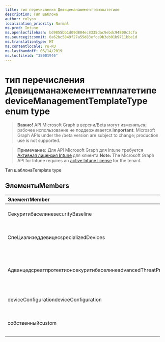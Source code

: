 ```yaml
---
title: тип перечисления Девицеманажементтемплатетипе
description: Тип шаблона
author: rolyon
localization_priority: Normal
ms.prod: Intune
ms.openlocfilehash: bd9855bb1d09d804ec8335dac9ebdc94800c3cfa
ms.sourcegitcommit: 0a62bc5849f27a55d83efce9b3eb01b9711bbe1d
ms.translationtype: MT
ms.contentlocale: ru-RU
ms.lasthandoff: 06/14/2019
ms.locfileid: "35001946"
---
```

# <a name="devicemanagementtemplatetype-enum-type"></a><span data-ttu-id="6eed8-103">тип перечисления Девицеманажементтемплатетипе</span><span class="sxs-lookup"><span data-stu-id="6eed8-103">deviceManagementTemplateType enum type</span></span>

> <span data-ttu-id="6eed8-104">**Важно!** API Microsoft Graph в версии/Beta могут изменяться; рабочее использование не поддерживается.</span><span class="sxs-lookup"><span data-stu-id="6eed8-104">**Important:** Microsoft Graph APIs under the /beta version are subject to change; production use is not supported.</span></span>

> <span data-ttu-id="6eed8-105">**Примечание:** Для API Microsoft Graph для Intune требуется [Активная лицензия Intune](https://go.microsoft.com/fwlink/?linkid=839381) для клиента.</span><span class="sxs-lookup"><span data-stu-id="6eed8-105">**Note:** The Microsoft Graph API for Intune requires an [active Intune license](https://go.microsoft.com/fwlink/?linkid=839381) for the tenant.</span></span>

<span data-ttu-id="6eed8-106">Тип шаблона</span><span class="sxs-lookup"><span data-stu-id="6eed8-106">Template type</span></span>

## <a name="members"></a><span data-ttu-id="6eed8-107">Элементы</span><span class="sxs-lookup"><span data-stu-id="6eed8-107">Members</span></span>
|<span data-ttu-id="6eed8-108">Элемент</span><span class="sxs-lookup"><span data-stu-id="6eed8-108">Member</span></span>|<span data-ttu-id="6eed8-109">Значение</span><span class="sxs-lookup"><span data-stu-id="6eed8-109">Value</span></span>|<span data-ttu-id="6eed8-110">Описание</span><span class="sxs-lookup"><span data-stu-id="6eed8-110">Description</span></span>|
|:---|:---|:---|
|<span data-ttu-id="6eed8-111">Секуритибаселине</span><span class="sxs-lookup"><span data-stu-id="6eed8-111">securityBaseline</span></span>|<span data-ttu-id="6eed8-112">нуль</span><span class="sxs-lookup"><span data-stu-id="6eed8-112">0</span></span>|<span data-ttu-id="6eed8-113">Шаблон базового плана безопасности</span><span class="sxs-lookup"><span data-stu-id="6eed8-113">Security baseline template</span></span>|
|<span data-ttu-id="6eed8-114">СпеЦиализеддевицес</span><span class="sxs-lookup"><span data-stu-id="6eed8-114">specializedDevices</span></span>|<span data-ttu-id="6eed8-115">1,1</span><span class="sxs-lookup"><span data-stu-id="6eed8-115">1</span></span>|<span data-ttu-id="6eed8-116">Шаблон специализированных устройств</span><span class="sxs-lookup"><span data-stu-id="6eed8-116">Specialized devices template</span></span>|
|<span data-ttu-id="6eed8-117">Адванцедсреатпротектионсекуритибаселине</span><span class="sxs-lookup"><span data-stu-id="6eed8-117">advancedThreatProtectionSecurityBaseline</span></span>|<span data-ttu-id="6eed8-118">2</span><span class="sxs-lookup"><span data-stu-id="6eed8-118">2</span></span>|<span data-ttu-id="6eed8-119">Переносится в базовый шаблон безопасности для защиты от угроз</span><span class="sxs-lookup"><span data-stu-id="6eed8-119">Advances Threat Protection security baseline template</span></span>|
|<span data-ttu-id="6eed8-120">deviceConfiguration</span><span class="sxs-lookup"><span data-stu-id="6eed8-120">deviceConfiguration</span></span>|<span data-ttu-id="6eed8-121">4</span><span class="sxs-lookup"><span data-stu-id="6eed8-121">3</span></span>|<span data-ttu-id="6eed8-122">Шаблон конфигурации устройства</span><span class="sxs-lookup"><span data-stu-id="6eed8-122">Device configuration template</span></span>|
|<span data-ttu-id="6eed8-123">собственный</span><span class="sxs-lookup"><span data-stu-id="6eed8-123">custom</span></span>|<span data-ttu-id="6eed8-124">SP4</span><span class="sxs-lookup"><span data-stu-id="6eed8-124">4</span></span>|<span data-ttu-id="6eed8-125">Настраиваемый шаблон, определенный администратором</span><span class="sxs-lookup"><span data-stu-id="6eed8-125">Custom admin defined template</span></span>|





